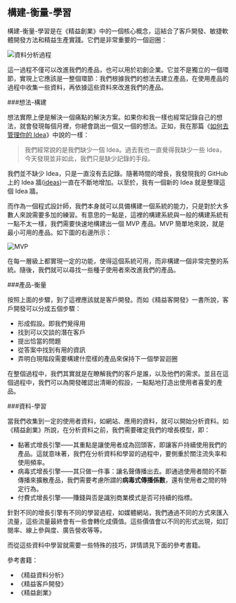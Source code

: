 構建-衡量-學習
---

構建-衡量-學習是在《精益創業》中的一個核心概念，這結合了客戶開發、敏捷軟體開發方法和精益生產實踐。它們是非常重要的一個迴圈：

![資料分析過程](assets/article/chapter5/lean-analytics.png)

這一過程不僅可以改進我們的產品，也可以用於初創企業。它並不是獨立的一個環節，實現上它應該是一整個環節：我們根據我們的想法去建立產品，在使用產品的過程中收集一些資料，再依據這些資料來改進我們的產品。

###想法-構建

想法實際上便是解決一個痛點的解決方案。如果你和我一樣也經常記錄自己的想法，就會發現每個月裡，你總會跳出一個又一個的想法。正如，我在那篇《[如何去管理你的 Idea](https://www.phodal.com/blog/use-github-manage-idea/)》中說的一樣：

> 我們經常說的是我們缺少一個 Idea。過去我也一直覺得我缺少一些 Idea，今天發現並非如此，我們只是缺少記錄的手段。

我們並不缺少 Idea，只是一直沒有去記錄。隨著時間的增長，我發現我的 GitHub 上的 Idea 牆([ideas](https://github.com/phodal/ideas/issues))一直在不斷地增加。以至於，我有一個新的 Idea 就是整理這個 Idea 牆。

而作為一個程式設計師，我們本身就可以具備構建一個系統的能力，只是對於大多數人來說需要多加的練習。有意思的一點是，這裡的構建系統與一般的構建系統有一點不太一樣，我們需要快速地構建出一個 MVP 產品。MVP 簡單地來說，就是最小可用的產品。如下圖的右邊所示：

![MVP](assets/article/chapter5/mvp.png)

在每一層級上都實現一定的功能，使得這個系統可用，而非構建一個非常完整的系統。隨後，我們就可以尋找一些種子使用者來改進我們的產品。

###產品-衡量

按照上面的步驟，到了這裡應該就是客戶開發。而如《精益客開發》一書所說，客戶開發可以分成五個步驟：

 - 形成假設。即我們覺得用
 - 找到可以交談的潛在客戶
 - 提出恰當的問題
 - 從答案中找到有用的資訊
 - 弄明白現階段需要構建什麼樣的產品來保持下一個學習迴圈

在整個過程中，我們其實就是在瞭解我們的客戶是誰，以及他們的需求。並且在這個過程中，我們可以為開發確認出清晰的假設，一點點地打造出使用者喜愛的產品。

###資料-學習

當我們收集到一定的使用者資料，如網站、應用的資料，就可以開始分析資料。如《精益創業》所說，在分析資料之前，我們需要確定我們的增長模型，即：

 - 黏著式增長引擎——其重點是讓使用者成為回頭客，即讓客戶持續使用我們的產品。這就意味著，我們在分析資料和學習的過程中，要側重於關注流失率和使用頻率。
 - 病毒式增長引擎——其只做一件事：讓名聲傳播出去。即通過使用者間的不斷傳播來擴散產品，我們需要考慮所謂的**病毒式傳播係數**，還有使用者之間的特定行為。
 - 付費式增長引擎——賺錢與否是識別商業模式是否可持續的指標。

 針對不同的增長引擎有不同的學習過程，如媒體網站，我們通過不同的方式來匯入流量，這些流量最終會有一些會轉化成價值。這些價值會以不同的形式出現，如訂閱率、線上參與度、廣告營收等等。

 而從這些資料中學習就需要一些特殊的技巧，詳情請見下面的參考書籍。

 參考書籍：

  - 《精益資料分析》
  - 《精益客戶開發》
  - 《精益創業》
